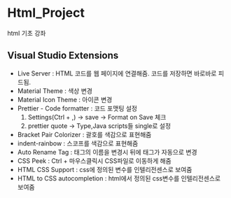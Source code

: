 # Html_Project

html 기초 강좌

## Visual Studio Extensions

- Live Server : HTML 코드를 웹 페이지에 연결해줌. 코드를 저장하면 바로바로 피드됨.
- Material Theme : 색상 변경
- Material Icon Theme : 아이콘 변경
- Prettier - Code formatter : 코드 포맷팅
  설정
  1. Settings(Ctrl + ,) -> save -> Format on Save 체크
  2. prettier quote -> Type,Java scripts들 single로 설정
- Bracket Pair Colorizer : 괄호를 색감으로 표현해줌
- indent-rainbow : 스코프를 색감으로 표현해줌
- Auto Rename Tag : 태그의 이름을 변경시 뒤에 태그가 자동으로 변경
- CSS Peek : Ctrl + 마우스클릭시 CSS파일로 이동하게 해줌
- HTML CSS Support : css에 정의된 변수를 인텔리전센스로 보여줌
- HTML to CSS autocompletion : html에서 정의된 css변수를 인텔리전센스로 보여줌

